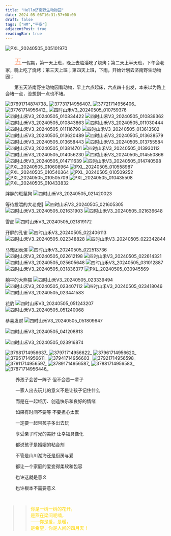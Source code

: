 ```yaml
---
title: "Hello济南野生动物园"
date: 2024-05-06T16:31:57+08:00
draft: false
tags: ["HM","平安"]
adjacentPost: true
readingBar: true
---
```

![PXL_20240505_005101970](https://tosspi.github.io/picx-images-hosting/PXL_20240505_005101970.MP.4jnx1sm8vu.jpg)

&emsp;&emsp;<font size=5 color=#ffa07a>五</font>一假期，第一天上班，晚上去临淄吃了烧烤；第二天上半天班，下午会老家，晚上吃了烧烤；第三天上班；第四天上班，下雨，开始计划去济南野生动物园；

&emsp;&emsp;第五天济南野生动物园看动物，早上六点起床，六点四十出发，本来以为路上会堵一点，没想到一点也不堵。

![37691714874738_](https://tosspi.github.io/picx-images-hosting/37691714874738_.pic.6pnbnkdu09.jpg)
![37731714956407_](https://tosspi.github.io/picx-images-hosting/37731714956407_.pic.2krqbggnxu.jpg)
![37721714956406_](https://tosspi.github.io/picx-images-hosting/37721714956406_.pic.3go7qwqcdq.jpg)
![37761714956412_](https://tosspi.github.io/picx-images-hosting/37761714956412_.pic.101zbzjghl.jpg)
![四时山禾V3_20240505_010759376](https://tosspi.github.io/picx-images-hosting/四时山禾V3_20240505_010759376.969k2hkqpv.jpg)
![四时山禾V3_20240505_010834422](https://tosspi.github.io/picx-images-hosting/四时山禾V3_20240505_010834422.9nzlr2m4bq.jpg)
![四时山禾V3_20240505_010839362](https://tosspi.github.io/picx-images-hosting/四时山禾V3_20240505_010839362.45hwj9swv.jpg)
![四时山禾V3_20240505_010843863](https://tosspi.github.io/picx-images-hosting/四时山禾V3_20240505_010843863.13ll9pck3r.jpg)
![四时山禾V3_20240505_011030444](https://tosspi.github.io/picx-images-hosting/四时山禾V3_20240505_011030444.7ljt30njee.jpg)
![四时山禾V3_20240505_011116790](https://tosspi.github.io/picx-images-hosting/四时山禾V3_20240505_011116790.13ll9pck63.jpg)
![四时山禾V3_20240505_013613502](https://tosspi.github.io/picx-images-hosting/四时山禾V3_20240505_013613502.7zq8tvvubr.jpg)
![四时山禾V3_20240505_013620489](https://tosspi.github.io/picx-images-hosting/四时山禾V3_20240505_013620489.esbpop19g.jpg)
![四时山禾V3_20240505_013638579](https://tosspi.github.io/picx-images-hosting/四时山禾V3_20240505_013638579.5j40eyoyii.jpg)
![四时山禾V3_20240505_013658443](https://tosspi.github.io/picx-images-hosting/四时山禾V3_20240505_013658443.3nrfmcciy6.jpg)
![四时山禾V3_20240505_013755584](https://tosspi.github.io/picx-images-hosting/四时山禾V3_20240505_013755584.2h84dqnmeu.jpg)
![四时山禾V3_20240505_013814701](https://tosspi.github.io/picx-images-hosting/四时山禾V3_20240505_013814701.5xag5tx9hq.jpg)
![四时山禾V3_20240505_013930112](https://tosspi.github.io/picx-images-hosting/四时山禾V3_20240505_013930112.9rj7osf7gi.jpg)
![四时山禾V3_20240505_014056230](https://tosspi.github.io/picx-images-hosting/四时山禾V3_20240505_014056230.13ll9pckii.jpg)
![四时山禾V3_20240505_014550866](https://tosspi.github.io/picx-images-hosting/四时山禾V3_20240505_014550866.17577f5n9t.jpg)
![四时山禾V3_20240505_014711639](https://tosspi.github.io/picx-images-hosting/四时山禾V3_20240505_014711639.45hwj9tfw.jpg)
![四时山禾V3_20240505_014740598](https://tosspi.github.io/picx-images-hosting/四时山禾V3_20240505_014740598.26lakl8eja.jpg)
![PXL_20240505_010608964](https://tosspi.github.io/picx-images-hosting/PXL_20240505_010608964.2h84dqno3s.jpg)
![PXL_20240505_010558987](https://tosspi.github.io/picx-images-hosting/PXL_20240505_010558987.9nzlr2m6c8.jpg)
![PXL_20240505_010540364](https://tosspi.github.io/picx-images-hosting/PXL_20240505_010540364.3go7qwqf5z.jpg)
![PXL_20240505_010509252](https://tosspi.github.io/picx-images-hosting/PXL_20240505_010509252.58h6lt9s12.jpg)
![PXL_20240505_010505709](https://tosspi.github.io/picx-images-hosting/PXL_20240505_010505709.8vmq9c5kgw.jpg)
![PXL_20240505_010435508](https://tosspi.github.io/picx-images-hosting/PXL_20240505_010435508.7w6mw62tac.jpg)
![PXL_20240505_010433832](https://tosspi.github.io/picx-images-hosting/PXL_20240505_010433832.3k7tomjhr4.jpg)

胖胖的斑鬣狗
![四时山禾V3_20240505_021420023](https://tosspi.github.io/picx-images-hosting/四时山禾V3_20240505_021420023.7i075auh8h.jpg)

等待投喂的大老虎🐯
![四时山禾V3_20240505_021605305](https://tosspi.github.io/picx-images-hosting/四时山禾V3_20240505_021605305.73trefm6fj.jpg)
![四时山禾V3_20240505_021631903](https://tosspi.github.io/picx-images-hosting/四时山禾V3_20240505_021631903.8kzwg6qb87.jpg)
![四时山禾V3_20240505_021636648](https://tosspi.github.io/picx-images-hosting/四时山禾V3_20240505_021636648.2obc969scc.jpg)

雪虎
![四时山禾V3_20240505_021819172](https://tosspi.github.io/picx-images-hosting/四时山禾V3_20240505_021819172.7p3u92why.jpg)

开屏的孔雀
![四时山禾V3_20240505_022406113](https://tosspi.github.io/picx-images-hosting/四时山禾V3_20240505_022406113.361dxrb642.jpg)
![四时山禾V3_20240505_022348828](https://tosspi.github.io/picx-images-hosting/四时山禾V3_20240505_022348828.3nrfmccjnm.jpg)
![四时山禾V3_20240505_022342844](https://tosspi.github.io/picx-images-hosting/四时山禾V3_20240505_022342844.54xko3goco.jpg)

马戏团表演
![四时山禾V3_20240505_022513736](https://tosspi.github.io/picx-images-hosting/四时山禾V3_20240505_022513736.1lbmyadypp.jpg)
![四时山禾V3_20240505_022612198](https://tosspi.github.io/picx-images-hosting/四时山禾V3_20240505_022612198.2a4wib1hrf.jpg)
![四时山禾V3_20240505_022614321](https://tosspi.github.io/picx-images-hosting/四时山禾V3_20240505_022614321.361dxrb69m.jpg)
![四时山禾V3_20240505_025605648](https://tosspi.github.io/picx-images-hosting/四时山禾V3_20240505_025605648.64do19jg0y.jpg)
![四时山禾V3_20240505_031012887](https://tosspi.github.io/picx-images-hosting/四时山禾V3_20240505_031012887.51dyqdnm78.jpg)
![四时山禾V3_20240505_031836377](https://tosspi.github.io/picx-images-hosting/四时山禾V3_20240505_031836377.2doig0ukxy.jpg)
![PXL_20240505_030945569](https://tosspi.github.io/picx-images-hosting/PXL_20240505_030945569.MP.1e8f2uru9g.jpg)

躺平的大熊猫
![四时山禾V3_20240505_023339494](https://tosspi.github.io/picx-images-hosting/四时山禾V3_20240505_023339494.1lbmyadyv5.jpg)
![四时山禾V3_20240505_023407112](https://tosspi.github.io/picx-images-hosting/四时山禾V3_20240505_023407112.1lbmyadyx8.jpg)
![四时山禾V3_20240505_023418046](https://tosspi.github.io/picx-images-hosting/四时山禾V3_20240505_023418046.6ik3s4rqs9.jpg)
![四时山禾V3_20240505_023441583](https://tosspi.github.io/picx-images-hosting/四时山禾V3_20240505_023441583.9nzlr2m5qz.jpg)

花豹
![四时山禾V3_20240505_051243207](https://tosspi.github.io/picx-images-hosting/四时山禾V3_20240505_051243207.8ojidwjevh.jpg)
![四时山禾V3_20240505_051240068](https://tosspi.github.io/picx-images-hosting/四时山禾V3_20240505_051240068.7egl7l1fj8.jpg)



恭喜发财
![四时山禾V3_20240505_051809647](https://tosspi.github.io/picx-images-hosting/四时山禾V3_20240505_051809647.6pnbnkdwlc.jpg)




![四时山禾V3_20240505_041208813](https://tosspi.github.io/picx-images-hosting/四时山禾V3_20240505_041208813.73trefm7cg.jpg)

![四时山禾V3_20240505_023916874](https://tosspi.github.io/picx-images-hosting/四时山禾V3_20240505_023916874.1aot54yqxi.jpg)

![37981714956637_](https://tosspi.github.io/picx-images-hosting/37981714956637_.pic_hd.1seutq02zm.jpg)
![37971714956622_](https://tosspi.github.io/picx-images-hosting/37971714956622_.pic_hd.6pnbnkduqv.jpg)
![37961714956620_](https://tosspi.github.io/picx-images-hosting/37961714956620_.pic_hd.7sn0yg9ojo.jpg)
![37951714956611_](https://tosspi.github.io/picx-images-hosting/37951714956611_.pic_hd.5j40eyoy0e.jpg)
![37941714956603_](https://tosspi.github.io/picx-images-hosting/37941714956603_.pic_hd.2a4wib1ga8.jpg)
![37921714956598_](https://tosspi.github.io/picx-images-hosting/37921714956598_.pic_hd.2ruy6w2trr.jpg)
![37911714956597_](https://tosspi.github.io/picx-images-hosting/37911714956597_.pic_hd.39kzvh479q.jpg)
![37891714956587_](https://tosspi.github.io/picx-images-hosting/37891714956587_.pic_hd.4qr4x88bxc.jpg)
![37881714956583_](https://tosspi.github.io/picx-images-hosting/37881714956583_.pic_hd.60u23jqb5g.jpg)
![37871714956446_](https://tosspi.github.io/picx-images-hosting/37871714956446_.pic_hd.7p3f0qgl9c.jpg)




&emsp;&emsp; 养孩子会苦一阵子 但不会苦一辈子

&emsp;&emsp; 一家人出去玩儿的意义不是让孩子记住什么

&emsp;&emsp; 而是在一起经历、创造快乐和良好的情绪

&emsp;&emsp; 如果有时间不要等  不要担心太累

&emsp;&emsp; 一定要一起带孩子多出去玩

&emsp;&emsp; 享受亲子时光的美好   让幸福具像化

&emsp;&emsp; 都说孩子是婚姻的粘合剂

&emsp;&emsp; 不管是山川湖海还是厨房与爱

&emsp;&emsp; 都让一个家庭的爱变得柔软和包容

&emsp;&emsp; 也许这就是意义

&emsp;&emsp; 也许根本不需要意义



<br>


> > <font color=#ffd700>你是一树一树的花开，<br>
> > 是燕在梁间呢喃，<br>
> > ——你是爱，是暖，<br>
> > 是希望，你是人间的四月天！</font><br>